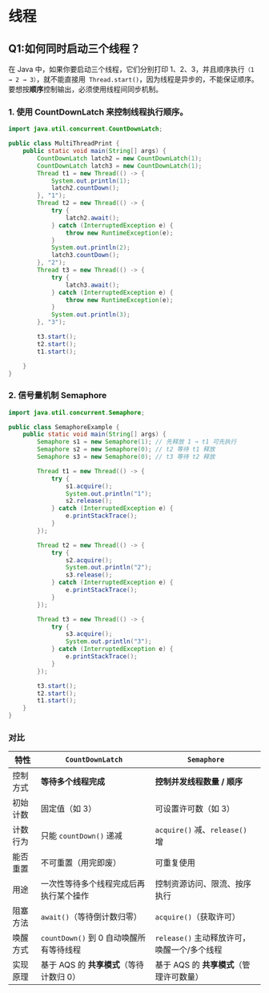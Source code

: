# 线程

## Q1:如何同时启动三个线程？

在 Java 中，如果你要启动三个线程，它们分别打印 1、2、3，并且顺序执行`（1 → 2 → 3）`，就不能直接用` Thread.start()`，因为线程是异步的，不能保证顺序。要想按**顺序**控制输出，必须使用线程间同步机制。

### 1. 使用 CountDownLatch 来控制线程执行顺序。

```java
import java.util.concurrent.CountDownLatch;

public class MultiThreadPrint {
    public static void main(String[] args) {
        CountDownLatch latch2 = new CountDownLatch(1);
        CountDownLatch latch3 = new CountDownLatch(1);
        Thread t1 = new Thread(() -> {
            System.out.println(1);
            latch2.countDown();
        }, "1");
        Thread t2 = new Thread(() -> {
            try {
                latch2.await();
            } catch (InterruptedException e) {
                throw new RuntimeException(e);
            }
            System.out.println(2);
            latch3.countDown();
        }, "2");
        Thread t3 = new Thread(() -> {
            try {
                latch3.await();
            } catch (InterruptedException e) {
                throw new RuntimeException(e);
            }
            System.out.println(3);
        }, "3");

        t3.start();
        t2.start();
        t1.start();

    }
}
```

### 2. 信号量机制 Semaphore

```java
import java.util.concurrent.Semaphore;

public class SemaphoreExample {
    public static void main(String[] args) {
        Semaphore s1 = new Semaphore(1); // 先释放 1 → t1 可先执行
        Semaphore s2 = new Semaphore(0); // t2 等待 t1 释放
        Semaphore s3 = new Semaphore(0); // t3 等待 t2 释放

        Thread t1 = new Thread(() -> {
            try {
                s1.acquire();
                System.out.println("1");
                s2.release();
            } catch (InterruptedException e) {
                e.printStackTrace();
            }
        });

        Thread t2 = new Thread(() -> {
            try {
                s2.acquire();
                System.out.println("2");
                s3.release();
            } catch (InterruptedException e) {
                e.printStackTrace();
            }
        });

        Thread t3 = new Thread(() -> {
            try {
                s3.acquire();
                System.out.println("3");
            } catch (InterruptedException e) {
                e.printStackTrace();
            }
        });

        t3.start();
        t2.start();
        t1.start();
    }
}

```

### 对比

| 特性     | `CountDownLatch`                         | `Semaphore`                                 |
| -------- | ---------------------------------------- | ------------------------------------------- |
| 控制方式 | **等待多个线程完成**                     | **控制并发线程数量 / 顺序**                 |
| 初始计数 | 固定值（如 3）                           | 可设置许可数（如 3）                        |
| 计数行为 | 只能 `countDown()` 递减                  | `acquire()` 减、`release()` 增              |
| 能否重置 | 不可重置（用完即废）                     | 可重复使用                                  |
| 用途     | 一次性等待多个线程完成后再执行某个操作   | 控制资源访问、限流、按序执行                |
| 阻塞方法 | `await()`（等待倒计数归零）              | `acquire()`（获取许可）                     |
| 唤醒方式 | `countDown()` 到 0 自动唤醒所有等待线程  | `release()` 主动释放许可，唤醒一个/多个线程 |
| 实现原理 | 基于 AQS 的 **共享模式**（等待计数归 0） | 基于 AQS 的 **共享模式**（管理许可数量）    |
